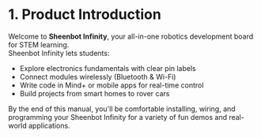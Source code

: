 # 1. Product Introduction

Welcome to **Sheenbot Infinity**, your all-in-one robotics development board for STEM learning.  
Sheenbot Infinity lets students:

- Explore electronics fundamentals with clear pin labels  
- Connect modules wirelessly (Bluetooth & Wi-Fi)  
- Write code in Mind+ or mobile apps for real-time control  
- Build projects from smart homes to rover cars  

By the end of this manual, you'll be comfortable installing, wiring, and programming your Sheenbot Infinity for a variety of fun demos and real-world applications.
